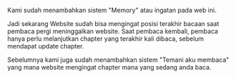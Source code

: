 Kami sudah menambahkan sistem "Memory" atau ingatan pada web ini.

Jadi sekarang Website sudah bisa mengingat posisi terakhir bacaan saat pembaca pergi meninggalkan website. Saat pembaca kembali, pembaca hanya perlu melanjutkan chapter yang terakhir kali dibaca, sebelum mendapat update chapter.

Sebelumnya kami juga sudah menambahkan sistem "Temani aku membaca" yang mana website mengingat chapter mana yang sedang anda baca.